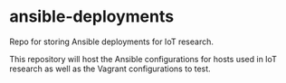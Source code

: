 # ansible-deployments
Repo for storing Ansible deployments for IoT research. 

This repository will host the Ansible configurations for hosts used in IoT research as well as the Vagrant configurations to test.